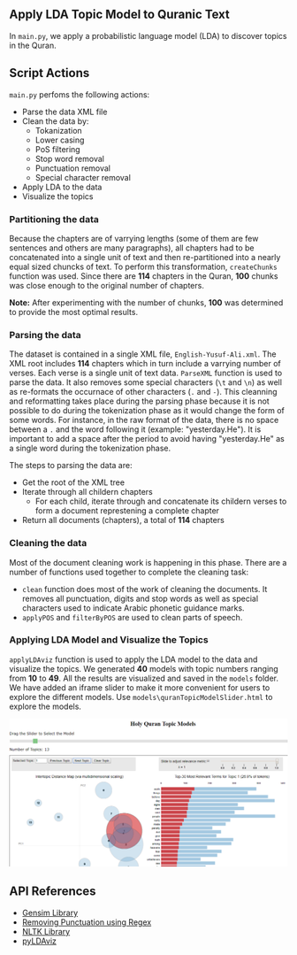 ## Apply LDA Topic Model to Quranic Text

In `main.py`, we apply a probabilistic language model (LDA) to discover topics in the Quran.

## Script Actions

`main.py` perfoms the following actions:

- Parse the data XML file
- Clean the data by:
  * Tokanization
  * Lower casing
  * PoS filtering
  * Stop word removal
  * Punctuation removal
  * Special character removal
- Apply LDA to the data
- Visualize the topics

### Partitioning the data

Because the chapters are of varrying lengths (some of them are few sentences and others are many paragraphs), all chapters had to be concatenated into a single unit of text and then re-partitioned into a nearly equal sized chuncks of text. To perform this transformation, `createChunks` function was used. Since there are **114** chapters in the Quran, **100** chunks was close enough to the original number of chapters.

**Note:** After experimenting with the number of chunks, **100** was determined to provide the most optimal results.


### Parsing the data

The dataset is contained in a single XML file, `English-Yusuf-Ali.xml`. The XML root includes **114** chapters which in turn include a varrying number of verses. Each verse is a single unit of text data. `ParseXML` function is used to parse the data. It also removes some special characters (`\t` and `\n`) as well as re-formats the occurnace of other characters (`.` and `-`). This cleanning and reformatting takes place during the parsing phase because it is not possible to do during the tokenization phase as it would change the form of some words. For instance, in the raw format of the data, there is no space between a `.` and the word following it (example: "yesterday.He"). It is important to add a space after the period to avoid having "yesterday.He" as a single word during the tokenization phase.

The steps to parsing the data are:

- Get the root of the XML tree
- Iterate through all childern chapters
  * For each child, iterate through and concatenate its childern verses to form a document represtening a complete chapter
- Return all documents (chapters), a total of **114** chapters


### Cleaning the data

Most of the document cleaning work is happening in this phase. There are a number of functions used together to complete the cleaning task:

- `clean` function does most of the work of cleaning the documents. It removes all punctuation, digits and stop words as well as special characters used to indicate Arabic phonetic guidance marks.
- `applyPOS` and `filterByPOS` are used to clean parts of speech.

### Applying LDA Model and Visualize the Topics

`applyLDAviz` function is used to apply the LDA model to the data and visualize the topics. We generated **40** models with topic numbers ranging from **10** to **49**. All the results are visualized and saved in the `models` folder. We have added an iframe slider to make it more convenient for users to explore the different models. Use `models\quranTopicModelSlider.html` to explore the models. 

![screenshot of the iframe slider](https://github.com/mrahmed/cs410/blob/master/iframeModelSlider.PNG)


## API References

- [Gensim Library](https://radimrehurek.com/gensim/apiref.html)
- [Removing Punctuation using Regex](https://stackoverflow.com/questions/4328500/how-can-i-strip-all-punctuation-from-a-string-in-javascript-using-regex)
- [NLTK Library](http://www.nltk.org/api/nltk.html)
- [pyLDAviz](https://github.com/bmabey/pyLDAvis)
